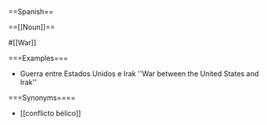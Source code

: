 ==Spanish==

==[[Noun]]==

#[[War]]

===Examples===

* Guerra entre Estados Unidos e Irak ''War between the United States and Irak''

===Synonyms====

* [[conflicto bélico]]